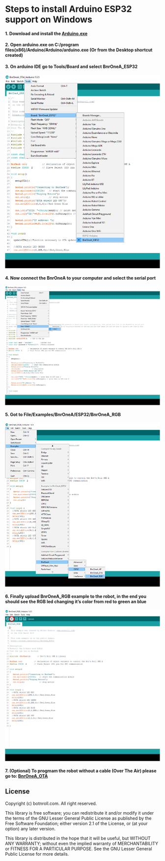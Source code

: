 # Steps to install Arduino ESP32 support on Windows
#### 1. Download and install the [Arduino.exe](http://www.roboparty.org/ArduinoESP32.exe)
#### 2. Open arduino.exe on C:/program files(x86)/Arduino/Arduino/arduino.exe (Or from the Desktop shortcut created)

#### 3. On arduino IDE go to Tools/Board and select BnrOneA_ESP32
![Board Select](https://github.com/botnroll/BnrOneA_ESP32/blob/master/Installation/Resources/images/board.png "Board Select")

#### 4. Now connect the BnrOneA to your computer and select the serial port
![Port](https://github.com/botnroll/BnrOneA_ESP32/blob/master/Installation/Resources/images/SerialPort.png "Port")

#### 5. Got to File/Examples/BnrOneA/ESP32/BnrOneA_RGB
![RGB](https://github.com/botnroll/BnrOneA_ESP32/blob/master/Installation/Resources/images/RGB.png "RGB")

#### 6. Finally upload BnrOneA_RGB example to the robot, in the end you should see the RGB led changing it’s color from red to green an blue
![Upload](https://github.com/botnroll/BnrOneA_ESP32/blob/master/Installation/Resources/images/Upload.png "Upload")

#### 7. (Optional) To progmam the robot without a cable (Over The Air) please go to: [BnrOneA_OTA](https://github.com/botnroll/BnrOneA_ESP32/tree/master/BnrOneA/examples/ESP32/BnrOneA_OTA)

## License 

Copyright (c) botnroll.com. All right reserved.

This library is free software; you can redistribute it and/or
modify it under the terms of the GNU Lesser General Public
License as published by the Free Software Foundation; either
version 2.1 of the License, or (at your option) any later version.

This library is distributed in the hope that it will be useful,
but WITHOUT ANY WARRANTY; without even the implied warranty of
MERCHANTABILITY or FITNESS FOR A PARTICULAR PURPOSE. See the GNU
Lesser General Public License for more details.
